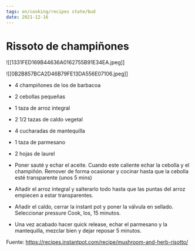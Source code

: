 ```yaml
---
tags: on/cooking/recipes state/bud
date: 2021-12-16
---
```

# Rissoto de champiñones

![[1331FED169B44636A0162755B91E34EA.jpeg]]

![[0B2B857BCA2D46B79FE13DA556E07106.jpeg]]

- 4 champiñones de los de barbacoa
- 2 cebollas pequeñas
- 1 taza de arroz integral
- 2 1/2 tazas de caldo vegetal
- 4 cucharadas de mantequilla
- 1 taza de parmesano
- 2 hojas de laurel

- Poner sauté y echar el aceite. Cuando este caliente echar la cebolla y el champiñón.  Remover de forma ocasionar y cocinar hasta que la cebolla esté transparente (unos 5 mins)
- Añadir el arroz integral y salterarlo todo hasta que las puntas del arroz empiecen a estar transparentes.
- Añadir el caldo, cerrar la instant pot y poner la válvula en sellado. Seleccionar pressure Cook, los, 15 minutos. 
- Una vez acabado hacer quick release, echar el parmesano y la mantequilla, mezclar bien y dejar reposar 5 minutos.


Fuente:
https://recipes.instantpot.com/recipe/mushroom-and-herb-risotto/
